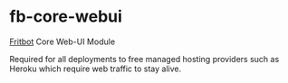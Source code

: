 # fb-core-webui

[Fritbot](https://github.com/Urthen/fritbot) Core Web-UI Module

Required for all deployments to free managed hosting providers such as Heroku which require web traffic to stay alive.
